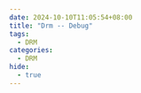 ```yaml
---
date: 2024-10-10T11:05:54+08:00
title: "Drm -- Debug"
tags:
  - DRM
categories:
  - DRM
hide:
  - true
---
```


